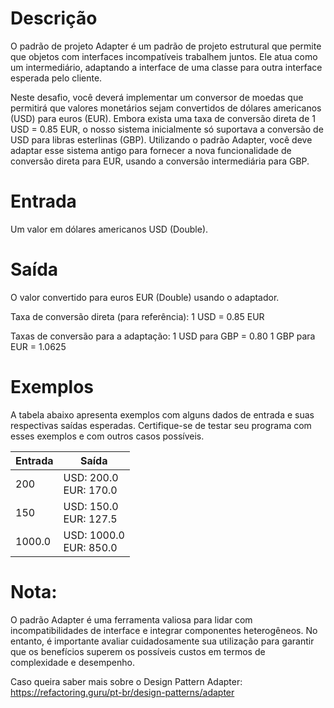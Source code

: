 # Descrição
O padrão de projeto Adapter é um padrão de projeto estrutural que permite que objetos com interfaces incompatíveis trabalhem juntos. Ele atua como um intermediário, adaptando a interface de uma classe para outra interface esperada pelo cliente.

Neste desafio, você deverá implementar um conversor de moedas que permitirá que valores monetários sejam convertidos de dólares americanos (USD) para euros (EUR). Embora exista uma taxa de conversão direta de 1 USD = 0.85 EUR, o nosso sistema inicialmente só suportava a conversão de USD para libras esterlinas (GBP). Utilizando o padrão Adapter, você deve adaptar esse sistema antigo para fornecer a nova funcionalidade de conversão direta para EUR, usando a conversão intermediária para GBP.

# Entrada
Um valor em dólares americanos USD (Double).

# Saída
O valor convertido para euros EUR (Double) usando o adaptador.

Taxa de conversão direta (para referência):
1 USD = 0.85 EUR

Taxas de conversão para a adaptação:
1 USD para GBP = 0.80
1 GBP para EUR = 1.0625

# Exemplos
A tabela abaixo apresenta exemplos com alguns dados de entrada e suas respectivas saídas esperadas. Certifique-se de testar seu programa com esses exemplos e com outros casos possíveis.  

|Entrada|Saída|
|-------|-----|
|200|USD: 200.0<br>EUR: 170.0|
|150|USD: 150.0<br>EUR: 127.5|
|1000.0|USD: 1000.0<br>EUR: 850.0|  

# Nota:
O padrão Adapter é uma ferramenta valiosa para lidar com incompatibilidades de interface e integrar componentes heterogêneos. No entanto, é importante avaliar cuidadosamente sua utilização para garantir que os benefícios superem os possíveis custos em termos de complexidade e desempenho.  

Caso queira saber mais sobre o Design Pattern Adapter:  
https://refactoring.guru/pt-br/design-patterns/adapter